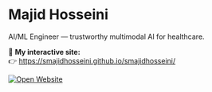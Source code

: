 # Majid Hosseini

AI/ML Engineer — trustworthy multimodal AI for healthcare.

🚀 **My interactive site:**  
👉 https://smajidhosseini.github.io/smajidhosseini/

[![Open Website](https://img.shields.io/badge/Open-Website-2ea44f?style=for-the-badge)](https://smajidhosseini.github.io/smajidhosseini/)
